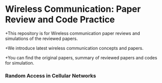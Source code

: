 # Wireless Communication: Paper Review and Code Practice
+This repository is for Wireless communication paper reviews and simulations of the reviewed papers.

+We introduce latest wireless communication concepts and papers.

+You can find the original papers, summary of reviewed papers and codes for simulation.

### Random Access in Cellular Networks
